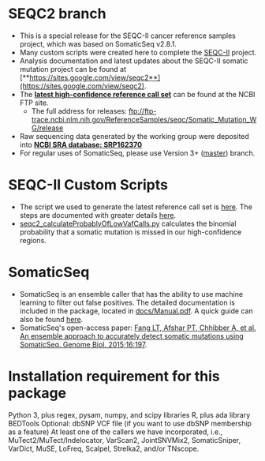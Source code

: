 # SEQC2 branch

* This is a special release for the SEQC-II cancer reference samples project, which was based on SomaticSeq v2.8.1.
* Many custom scripts were created here to complete the [SEQC-II](https://www.fda.gov/science-research/bioinformatics-tools/microarraysequencing-quality-control-maqcseqc#MAQC_IV) project.
* Analysis documentation and latest updates about the SEQC-II somatic mutation project can be found at [**https://sites.google.com/view/seqc2**](https://sites.google.com/view/seqc2).
* The [**latest high-confidence reference call set**](http://bit.ly/somatic_call_set) can be found at the NCBI FTP site.
  * The full address for releases: ftp://ftp-trace.ncbi.nlm.nih.gov/ReferenceSamples/seqc/Somatic_Mutation_WG/release
* Raw sequencing data generated by the working group were deposited into [**NCBI SRA database: SRP162370**](https://trace.ncbi.nlm.nih.gov/Traces/sra/?study=SRP162370)
* For regular uses of SomaticSeq, please use Version 3+ ([master](https://github.com/bioinform/somaticseq)) branch.

# SEQC-II Custom Scripts
* The script we used to generate the latest reference call set is [here](utilities/makeSeqc2HighConfidenceCallSets/makeTruthSet.sh). The steps are documented with greater details [here](https://sites.google.com/view/seqc2/home/data-analysis/high-confidence-somatic-snv-and-indel-v1-2).
* [seqc2_calculateProbablyOfLowVafCalls.py](utilities/seqc2_calculateProbablyOfLowVafCalls.py) calculates the binomial probability that a somatic mutation is missed in our high-confidence regions.

# SomaticSeq
* SomaticSeq is an ensemble caller that has the ability to use machine learning to filter out false positives. The detailed documentation is included in the package, located in [docs/Manual.pdf](docs/Manual.pdf "User Manual"). A quick guide can also be found [here](http://bioinform.github.io/somaticseq/).
* SomaticSeq's open-access paper: [Fang LT, Afshar PT, Chhibber A, et al. An ensemble approach to accurately detect somatic mutations using SomaticSeq. Genome Biol. 2015;16:197](http://dx.doi.org/10.1186/s13059-015-0758-2 "Fang LT, Afshar PT, Chhibber A, et al. An ensemble approach to accurately detect somatic mutations using SomaticSeq. Genome Biol. 2015;16:197.").

# Installation requirement for this package
Python 3, plus regex, pysam, numpy, and scipy libraries
R, plus ada library
BEDTools
Optional: dbSNP VCF file (if you want to use dbSNP membership as a feature)
At least one of the callers we have incorporated, i.e., MuTect2/MuTect/Indelocator, VarScan2, JointSNVMix2, SomaticSniper, VarDict, MuSE, LoFreq, Scalpel, Strelka2, and/or TNscope.
